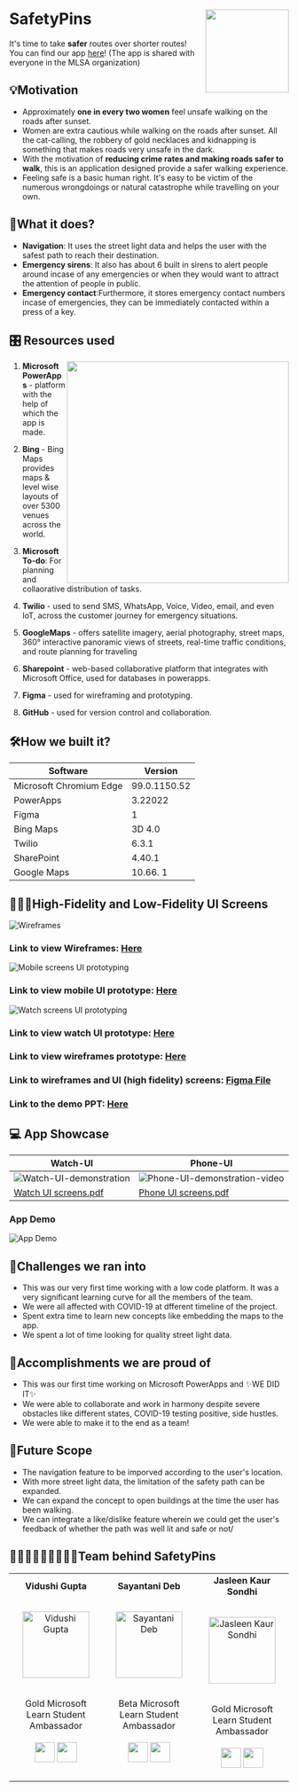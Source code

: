 # SafetyPins  <img src=https://user-images.githubusercontent.com/55969597/160252515-1b9dddb6-b781-4beb-8abd-a476d9acaf97.png width=150 align='right'>

It's time to take **safer** routes over shorter routes! <br>
You can find our app [here](https://apps.powerapps.com/play/f1ca9413-7ff1-4587-b112-8f29f917409a?tenantId=84c31ca0-ac3b-4eae-ad11-519d80233e6f)! (The app is shared with everyone in the MLSA organization)

## 💡Motivation 

- Approximately **one in every two women** feel unsafe walking on the roads after sunset. 
- Women are extra cautious while walking on the roads after sunset. All the cat-calling, the robbery of gold necklaces and kidnapping is something that makes roads very unsafe in the dark. 
- With the motivation of **reducing crime rates and making roads safer to walk**, this is an application designed provide a safer walking experience. 
- Feeling safe is a basic human right. It's easy to be victim of the numerous wrongdoings or natural catastrophe while travelling on your own.

## 📲What it does?

- **Navigation**: It uses the street light data and helps the user with the safest path to reach their destination. 
- **Emergency sirens**: It also has about 6 built in sirens to alert people around incase of any emergencies or when they would want to attract the attention of people in public.
- **Emergency contact**:Furthermore, it stores emergency contact numbers incase of emergencies, they can be immediately contacted within a press of a key.

## 🎛️ Resources used
<img src="https://user-images.githubusercontent.com/55969597/160252835-808ad6c0-5b0b-4353-b6b9-131ae3a1a5a5.png" width="400px" align='right' > 

1. **Microsoft PowerApps** -  platform with the help of which the app is made.

2. **Bing** - Bing Maps provides maps & level wise layouts of over 5300 venues across the world.

3. **Microsoft To-do**: For planning and collaorative distribution of tasks.

5. **Twilio** - used to send SMS, WhatsApp, Voice, Video, email, and even IoT, across the customer journey for emergency situations.

6. **GoogleMaps** - offers satellite imagery, aerial photography, street maps, 360° interactive panoramic views of streets, real-time traffic conditions, and route planning for traveling

7. **Sharepoint** - web-based collaborative platform that integrates with Microsoft Office, used for databases in powerapps.

8. **Figma** - used for wireframing and prototyping.

9. **GitHub** - used for version control and collaboration.

## 🛠️How we built it? 
| Software | Version |
|----------|-------|
| Microsoft Chromium Edge | 99.0.1150.52 |
| PowerApps | 3.22022 |
| Figma | 1 |
| Bing Maps | 3D 4.0 |
| Twilio | 6.3.1 |
| SharePoint | 4.40.1 |
| Google Maps | 10.66. 1 |

## 👩🏻‍💻High-Fidelity and Low-Fidelity UI Screens 

![Wireframes](https://user-images.githubusercontent.com/25451422/160297568-f663fac1-06ad-442c-a7f1-f6e845be35af.png)


### Link to view Wireframes: [Here](https://www.figma.com/file/9kMXLCJ9LCxQZ7J4Yhrr09/SafetyPins?node-id=2%3A1296)

![Mobile screens UI prototyping](https://user-images.githubusercontent.com/74983536/159151913-3fd9cfa9-3a96-45bb-bbc6-c6af0f694802.png)

### Link to view mobile UI prototype: [Here](https://www.figma.com/proto/9kMXLCJ9LCxQZ7J4Yhrr09/SafetyPins?page-id=2%3A67&node-id=2%3A67&viewport=241%2C48%2C0.15&scaling=scale-down&starting-point-node-id=2%3A781)

![Watch screens UI prototyping](https://user-images.githubusercontent.com/74983536/159151953-25a75e62-b877-4788-a901-253f4d1de368.png)


### Link to view watch UI prototype: [Here](https://www.figma.com/proto/9kMXLCJ9LCxQZ7J4Yhrr09/SafetyPins?page-id=0%3A1&node-id=0%3A1&viewport=241%2C48%2C0.29&scaling=scale-down&starting-point-node-id=2%3A3)
### Link to view wireframes prototype: [Here](https://github.com/Vidushi-Gupta/SafetyPins/blob/main/Assets/SafetyPins%20wireframes.pdf)

### Link to wireframes and UI (high fidelity) screens: [Figma File](https://www.figma.com/file/9kMXLCJ9LCxQZ7J4Yhrr09/SafetyPins?node-id=2%3A67)
### Link to the demo PPT: [Here](https://github.com/Vidushi-Gupta/SafetyPins/blob/main/Assets/SafetyPins%20demo%20ppt.pdf)

## 💻 App Showcase
| Watch-UI | Phone-UI |
|----------|----------|
| ![Watch-UI-demonstration](https://user-images.githubusercontent.com/74983536/159152313-64c61679-b658-4af1-82d3-f03c125519d2.gif) | ![Phone-UI-demonstration-video](https://user-images.githubusercontent.com/74983536/159152346-1bc4a208-818d-4389-9f3b-5f8abf0b461a.gif) |
| [Watch UI screens.pdf](https://github.com/SayantaniDeb/SafetyPins/files/8310806/Watch.UI.screens.pdf) | [Phone UI screens.pdf](https://github.com/SayantaniDeb/SafetyPins/files/8310808/Phone.UI.screens.pdf) |


### App Demo
![App Demo](https://github.com/Vidushi-Gupta/SafetyPins/blob/main/Assets/SafetyPins.gif)




## 🧠Challenges we ran into 

- This was our very first time working with a low code platform. It was a very significant learning curve for all the members of the team.
- We were all affected with COVID-19 at dfferent timeline of the project.
- Spent extra time to learn new concepts like embedding the maps to the app.
- We spent a lot of time looking for quality street light data.


## 🥇Accomplishments we are proud of
- This was our first time working on Microsoft PowerApps and ✨WE DID IT✨
- We were able to collaborate and work in harmony despite severe obstacles like different states, COVID-19 testing positive, side hustles.
- We were able to make it to the end as a team!

## 🚀Future Scope
- The navigation feature to be imporved according to the user's location.
- With more street light data, the limitation of the safety path can be expanded.
- We can expand the concept to open buildings at the time the user has been walking.
- We can integrate a like/dislike feature wherein we could get the user's feedback of whether the path was well lit and safe or not/


## 👩🏻‍💻👩🏻‍💻👩🏻‍💻Team behind SafetyPins


<table align="center">
<tr align="center">
<td>
<strong>Vidushi Gupta</strong>
<p align="center">
  <br>
<img src = "https://i.ibb.co/DgfT0wS/Group-48.png"  height="120" alt="Vidushi Gupta">
</p>
<p align="center">
<br> Gold Microsoft <br> Learn Student Ambassador
<br> <br> <a href = "https://github.com/Vidushi-Gupta"><img src = "http://www.iconninja.com/files/241/825/211/round-collaboration-social-github-code-circle-network-icon.svg" width="36" height = "36"/></a>
<a href = "https://www.linkedin.com/in/vidushi-gupta07/">
<img src = "http://www.iconninja.com/files/863/607/751/network-linkedin-social-connection-circular-circle-media-icon.svg" width="36" height="36"/>
</a>
</p>
</td>
<td>
<strong>Sayantani Deb</strong>
<p align="center">
  <br>
<img src = "https://user-images.githubusercontent.com/74983536/159154160-3f6cfb50-73e7-4ea0-9d0d-3948cd7f7bed.png"  height="120" alt="Sayantani Deb">
</p>
<p align="center">
<br> Beta Microsoft <br> Learn Student Ambassador
<br> <br> <a href = "https://github.com/SayantaniDeb"><img src = "http://www.iconninja.com/files/241/825/211/round-collaboration-social-github-code-circle-network-icon.svg" width="36" height = "36"/></a>
<a href = "https://www.linkedin.com/in/sayantani-deb-035794200/">
<img src = "http://www.iconninja.com/files/863/607/751/network-linkedin-social-connection-circular-circle-media-icon.svg" width="36" height="36"/>
</a>
</p>
</td>
<td>
<strong>Jasleen Kaur Sondhi</strong>
<p align="center">
  <br>
<img src = "https://avatars.githubusercontent.com/u/25451422?v=4"  height="120" alt="Jasleen Kaur Sondhi">
</p>
<p align="center">
<br> Gold Microsoft <br> Learn Student Ambassador
<br> <br> <a href = "https://github.com/jasleen101010"><img src = "http://www.iconninja.com/files/241/825/211/round-collaboration-social-github-code-circle-network-icon.svg" width="36" height = "36"/></a>
<a href = "https://www.linkedin.com/in/jasleen-sondhi/">
<img src = "http://www.iconninja.com/files/863/607/751/network-linkedin-social-connection-circular-circle-media-icon.svg" width="36" height="36"/>
</a>
</p>
</td>
</tr>
</table>









